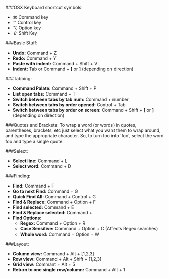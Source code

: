 ###OSX Keyboard shortcut symbols:
  * ⌘ Command key  
  * ⌃ Control key  
  * ⌥ Option key  
  * ⇧ Shift Key  

###Basic Stuff:  
* <b>Undo:</b> Command + Z  
* <b>Redo:</b> Command + Y  
* <b>Paste with indent:</b> Command + Shift + V  
* <b>Indent:</b>  Tab or Command + <b>\[</b> or <b>\]</b> (depending on direction)

###Tabbing:  
  * <b>Command Palate:</b> Command + Shift + P
  * <b>List open tabs:</b> Command + T
  * <b>Switch between tabs by tab num:</b> Command + number
  * <b>Switch between tabs by order opened:</b> Control + Tab
  * <b>Switch between tabs by order on screen:</b> Command + Shift + <b>\[</b> or <b>\]</b> (depending on direction)


###Quotes and Brackets:
To wrap a word (or words) in quotes, parentheses, brackets, etc just select what you want them to wrap around, and type the appropriate character. So, to turn foo into 'foo', select the word foo and type a single quote.

###Select:
* <b>Select line:</b> Command + L
* <b>Select word:</b> Command + D

###Finding: 
  * <b>Find:</b> Command + F
  * <b>Go to next Find:</b> Command + G
  * <b>Quick Find All:</b> Command + Control + G
  * <b>Find & Replace:</b> Command + Option + F
  * <b>Find selected:</b> Command + E
  * <b>Find & Replace selected:</b> Command +
  * <b>Find Options:</b>   
    * <b>Regex:</b> Command + Option + R  
    * <b>Case Sensitive:</b> Command + Option + C (Affects Regex searches)  
    * <b>Whole word:</b> Command + Option + W  

###Layout: 
  * <b>Column view:</b> Command + Alt + [1,2,3]
  * <b>Row view:</b> Command  + Alt + Shift + [1,2,3]
  * <b>Grid view:</b> Commant + Alt + 5
  * <b>Return to one single row/column:</b> Command + Alt + 1
